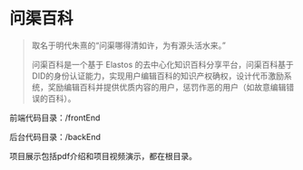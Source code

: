 # 问渠百科

> 取名于明代朱熹的“问渠哪得清如许，为有源头活水来。”
> 
> 问渠百科是一个基于 Elastos 的去中心化知识百科分享平台，问渠百科基于DID的身份认证能力，实现用户编辑百科的知识产权确权，设计代币激励系统，奖励编辑百科并提供优质内容的用户，惩罚作恶的用户（如故意编辑错误的百科）。

前端代码目录：/frontEnd

后台代码目录：/backEnd

项目展示包括pdf介绍和项目视频演示，都在根目录。
